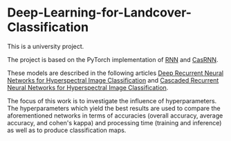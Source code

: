 # Deep-Learning-for-Landcover-Classification
This is a university project.

The project is based on the PyTorch implementation of [RNN](https://github.com/BehnoodRasti/HyFTech-Hyperspectral-Shallow-Deep-Feature-Extraction-Toolbox/blob/master/DeepFE/RNN-HU2013.py) and [CasRNN](https://github.com/RenlongHang/CasRNN).

These models are described in the following articles [Deep Recurrent Neural Networks for Hyperspectral Image Classification](https://www.researchgate.net/publication/316572572_Deep_Recurrent_Neural_Networks_for_Hyperspectral_Image_Classification) and [Cascaded Recurrent Neural Networks for Hyperspectral Image Classification](https://www.researchgate.net/publication/331600148_Cascaded_Recurrent_Neural_Networks_for_Hyperspectral_Image_Classification).

The focus of this work is to investigate the influence of hyperparameters. The hyperparameters which yield the best results are used to compare the aforementioned networks in terms of accuracies (overall accuracy, average accuracy, and cohen's kappa) and processing time (training and inference) as well as to produce classification maps.
